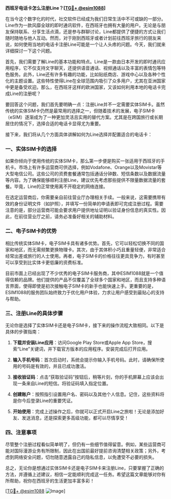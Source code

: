 **西班牙电话卡怎么注册Line？[[TG💪+ @esim1088](https://t.me/s/esim1088)]**

在当今这个数字化的时代，社交软件已经成为我们日常生活中不可或缺的一部分。Line作为一款风靡全球的即时通讯软件，在西班牙也拥有大量的用户。无论是与朋友保持联系、分享生活点滴，还是参与群聊讨论，Line都提供了便捷的方式让我们随时随地与他人互动。然而，对于刚到西班牙或者计划前往西班牙旅行的朋友来说，如何使用当地的电话卡注册Line可能是一个让人头疼的问题。今天，我们就来详细探讨一下这个问题。

首先，我们需要了解Line的基本功能和特点。Line是一款由日本开发的即时通讯应用程序，它不仅支持文字聊天，还提供语音通话、视频通话以及丰富的表情包等特色服务。此外，Line还有许多有趣的功能，比如贴纸商店、游戏中心以及各种个性化的主题设置。这些特性使得Line在全球范围内吸引了众多用户，尤其在亚洲国家中更是备受欢迎。那么，在西班牙这样的欧洲国家，又该如何利用本地的电话卡完成Line的注册呢？

要回答这个问题，我们首先要明确一点：注册Line并不一定需要实体SIM卡。虽然传统的实体SIM卡仍然是最常用的选择之一，但随着技术的发展，电子SIM卡（eSIM）逐渐成为了一种更加灵活且实用的替代方案。尤其是在跨国旅行或长期居住的情况下，选择合适的电话卡显得尤为重要。

接下来，我们将从几个方面具体讲解如何为Line选择并配置适合的电话卡：

### 一、实体SIM卡的选择

如果你倾向于使用传统的实体SIM卡，那么第一步便是购买一张适用于西班牙的手机卡。市场上有许多运营商可供选择，例如Vodafone、Orange以及Movistar等大型电信公司。这些公司的资费套餐通常包括通话分钟数、短信条数以及数据流量等内容。为了确保能够顺利注册Line，建议优先考虑那些提供不限量数据流量的套餐。毕竟，Line的正常使用离不开稳定的网络连接。

在选定运营商后，你需要亲自前往营业厅办理相关手续。一般来说，这需要携带有效的身份证明文件（如护照），并填写一份简单的申请表即可完成注册过程。需要注意的是，部分运营商可能会要求用户提供地址证明以验证身份信息的真实性。因此，在前往营业厅之前，请务必准备好相关的辅助材料。

### 二、电子SIM卡的优势

相比传统实体SIM卡，电子SIM卡具有诸多优势。首先，它可以轻松切换不同的国家和地区，而无需频繁更换物理卡。其次，由于其体积小巧且重量轻便，非常适合经常出差或旅行的人士使用。再者，电子SIM卡的价格往往更具竞争力，有时甚至可以享受到比实体卡更低廉的资费标准。

目前市面上已经出现了不少优秀的电子SIM卡服务商，其中ESIM1088就是一个值得信赖的品牌。他们提供的产品不仅覆盖了全球多个国家和地区，而且支持多种语言界面，使得即使是初次接触电子SIM卡的新手也能快速上手。更重要的是，ESIM1088的服务团队始终致力于优化用户体验，力求让用户感受到最贴心的支持与帮助。

### 三、注册Line的具体步骤

无论你是选择了实体SIM卡还是电子SIM卡，接下来的操作流程大致相同。以下是具体的步骤指南：

1. **下载并安装Line应用**：访问Google Play Store或Apple App Store，搜索“Line”关键词，并下载官方版本的应用程序。安装完成后打开应用。

2. **输入手机号码**：首次启动时，系统会提示你输入手机号码。此时，请确保所使用的号码是有效的，并且已成功激活。

3. **接收验证码**：点击“获取验证码”按钮后，稍等片刻，你的手机屏幕上应该会出现一条来自Line的短信。将验证码填入指定位置。

4. **创建账户**：按照指引设置用户名、密码以及其他个人信息。记住，这些资料将是你今后登录Line的重要凭证。

5. **开始使用**：完成上述操作之后，你就可以正式开启Line之旅啦！无论是添加好友、发送消息，还是探索更多高级功能，都可以尽情享受！

### 四、注意事项

尽管整个注册过程看似简单明了，但仍有一些细节值得留意。例如，某些运营商可能对国际漫游业务有所限制，因此在出国前最好提前咨询清楚相关政策；另外，考虑到网络安全问题，切勿随意透露自己的隐私信息，以免遭受不必要的损失。

总之，无论你是想通过实体SIM卡还是电子SIM卡来注册Line，只要掌握了正确的方法，并遵循上述建议，相信一定能顺利完成这一任务。希望这篇文章能够对你有所帮助，祝你在西班牙的生活更加丰富多彩！

[[TG💪+ @esim1088](https://t.me/s/esim1088) ![Image](https://i.postimg.cc/4NQfJmqS/Snipaste-2025-05-13-00-14-12.png)]